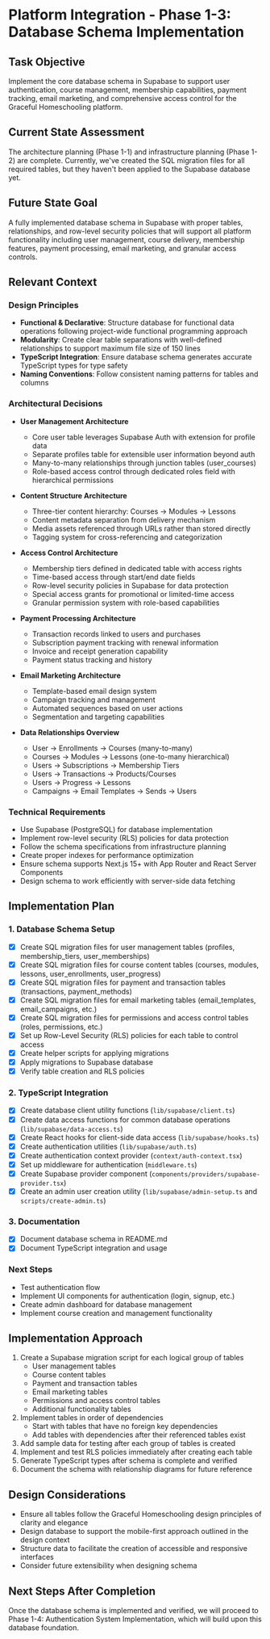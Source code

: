 # Platform Integration - Phase 1-3: Database Schema Implementation

## Task Objective
Implement the core database schema in Supabase to support user authentication, course management, membership capabilities, payment tracking, email marketing, and comprehensive access control for the Graceful Homeschooling platform.

## Current State Assessment
The architecture planning (Phase 1-1) and infrastructure planning (Phase 1-2) are complete. Currently, we've created the SQL migration files for all required tables, but they haven't been applied to the Supabase database yet.

## Future State Goal
A fully implemented database schema in Supabase with proper tables, relationships, and row-level security policies that will support all platform functionality including user management, course delivery, membership features, payment processing, email marketing, and granular access controls.

## Relevant Context

### Design Principles
- **Functional & Declarative**: Structure database for functional data operations following project-wide functional programming approach
- **Modularity**: Create clear table separations with well-defined relationships to support maximum file size of 150 lines
- **TypeScript Integration**: Ensure database schema generates accurate TypeScript types for type safety
- **Naming Conventions**: Follow consistent naming patterns for tables and columns

### Architectural Decisions
- **User Management Architecture**
  - Core user table leverages Supabase Auth with extension for profile data
  - Separate profiles table for extensible user information beyond auth
  - Many-to-many relationships through junction tables (user_courses)
  - Role-based access control through dedicated roles field with hierarchical permissions

- **Content Structure Architecture**
  - Three-tier content hierarchy: Courses → Modules → Lessons
  - Content metadata separation from delivery mechanism
  - Media assets referenced through URLs rather than stored directly
  - Tagging system for cross-referencing and categorization

- **Access Control Architecture**
  - Membership tiers defined in dedicated table with access rights
  - Time-based access through start/end date fields
  - Row-level security policies in Supabase for data protection
  - Special access grants for promotional or limited-time access
  - Granular permission system with role-based capabilities

- **Payment Processing Architecture**
  - Transaction records linked to users and purchases
  - Subscription payment tracking with renewal information
  - Invoice and receipt generation capability
  - Payment status tracking and history

- **Email Marketing Architecture**
  - Template-based email design system
  - Campaign tracking and management
  - Automated sequences based on user actions
  - Segmentation and targeting capabilities

- **Data Relationships Overview**
  - User → Enrollments → Courses (many-to-many)
  - Courses → Modules → Lessons (one-to-many hierarchical)
  - Users → Subscriptions → Membership Tiers
  - Users → Transactions → Products/Courses
  - Users → Progress → Lessons
  - Campaigns → Email Templates → Sends → Users

### Technical Requirements
- Use Supabase (PostgreSQL) for database implementation
- Implement row-level security (RLS) policies for data protection
- Follow the schema specifications from infrastructure planning
- Create proper indexes for performance optimization
- Ensure schema supports Next.js 15+ with App Router and React Server Components
- Design schema to work efficiently with server-side data fetching

## Implementation Plan

### 1. Database Schema Setup
- [x] Create SQL migration files for user management tables (profiles, membership_tiers, user_memberships)
- [x] Create SQL migration files for course content tables (courses, modules, lessons, user_enrollments, user_progress)
- [x] Create SQL migration files for payment and transaction tables (transactions, payment_methods)
- [x] Create SQL migration files for email marketing tables (email_templates, email_campaigns, etc.)
- [x] Create SQL migration files for permissions and access control tables (roles, permissions, etc.)
- [x] Set up Row-Level Security (RLS) policies for each table to control access
- [x] Create helper scripts for applying migrations
- [x] Apply migrations to Supabase database
- [x] Verify table creation and RLS policies

### 2. TypeScript Integration
- [x] Create database client utility functions (`lib/supabase/client.ts`)
- [x] Create data access functions for common database operations (`lib/supabase/data-access.ts`)
- [x] Create React hooks for client-side data access (`lib/supabase/hooks.ts`)
- [x] Create authentication utilities (`lib/supabase/auth.ts`)
- [x] Create authentication context provider (`context/auth-context.tsx`)
- [x] Set up middleware for authentication (`middleware.ts`)
- [x] Create Supabase provider component (`components/providers/supabase-provider.tsx`)
- [x] Create an admin user creation utility (`lib/supabase/admin-setup.ts` and `scripts/create-admin.ts`)

### 3. Documentation
- [x] Document database schema in README.md
- [x] Document TypeScript integration and usage

### Next Steps
- Test authentication flow
- Implement UI components for authentication (login, signup, etc.)
- Create admin dashboard for database management
- Implement course creation and management functionality

## Implementation Approach
1. Create a Supabase migration script for each logical group of tables
   - User management tables
   - Course content tables
   - Payment and transaction tables
   - Email marketing tables
   - Permissions and access control tables
   - Additional functionality tables
2. Implement tables in order of dependencies
   - Start with tables that have no foreign key dependencies
   - Add tables with dependencies after their referenced tables exist
3. Add sample data for testing after each group of tables is created
4. Implement and test RLS policies immediately after creating each table
5. Generate TypeScript types after schema is complete and verified
6. Document the schema with relationship diagrams for future reference

## Design Considerations
- Ensure all tables follow the Graceful Homeschooling design principles of clarity and elegance
- Design database to support the mobile-first approach outlined in the design context
- Structure data to facilitate the creation of accessible and responsive interfaces
- Consider future extensibility when designing schema

## Next Steps After Completion
Once the database schema is implemented and verified, we will proceed to Phase 1-4: Authentication System Implementation, which will build upon this database foundation. 